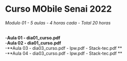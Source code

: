 # Curso MObile Senai 2022
###### Modulo 01 - 5 aulas - 4 horas cada - Total 20 horas

-**Aula 01 - dia01_curso.pdf**  
-**Aula 02 - dia01_curso.pdf**  
-**Aula 03 - dia03_curso.pdf - lpw.pdf - Stack-tec.pdf **  
-**Aula 04 - dia03_curso.pdf - lpw.pdf - Stack-tec.pdf **  


